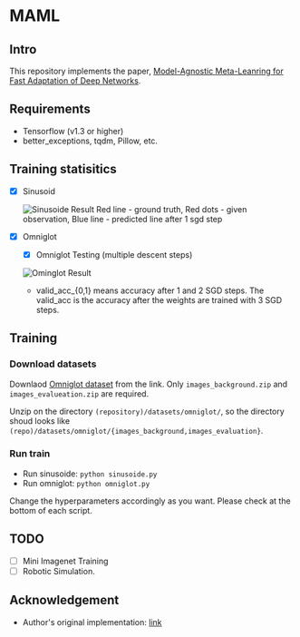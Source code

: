# MAML

## Intro

This repository implements the paper, [Model-Agnostic Meta-Leanring for Fast Adaptation of Deep Networks](https://arxiv.org/abs/1703.03400).

## Requirements

- Tensorflow (v1.3 or higher)
- better_exceptions, tqdm, Pillow, etc.

## Training statisitics

- [x] Sinusoid

  ![Sinusoide Result](/assets/sinusoid_result.png)
  Red line - ground truth, Red dots - given observation, Blue line - predicted line after 1 sgd step

- [x] Omniglot
  - [x] Omniglot Testing (multiple descent steps)

  ![Ominglot Result](/assets/omniglot-5way-1shot.png)
  - valid_acc_{0,1} means accuracy after 1 and 2 SGD steps. The valid_acc is the accuracy after the weights are trained with 3 SGD steps.

## Training

### Download datasets

Downlaod [Omniglot dataset](https://github.com/brendenlake/omniglot/tree/master/python) from the link. Only `images_background.zip` and `images_evalueation.zip` are required.

Unzip on the directory `(repository)/datasets/omniglot/`, so the directory shoud looks like `(repo)/datasets/omniglot/{images_background,images_evaluation}`.

### Run train

- Run sinusoide: `python sinusoide.py`
- Run omniglot: `python omniglot.py`

Change the hyperparameters accordingly as you want. Please check at the bottom of each script.

## TODO
- [ ] Mini Imagenet Training
- [ ] Robotic Simulation.

## Acknowledgement

- Author's original implementation: [link](https://github.com/cbfinn/maml)
